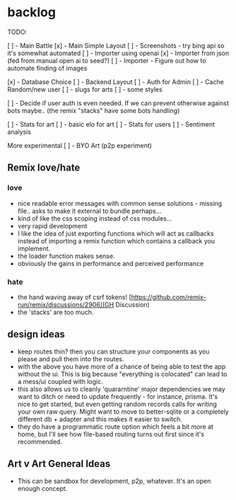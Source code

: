 # backlog

TODO:

[ ] - Main Battle
[x] - Main Simple Layout
[ ] - Screenshots - try bing api so it's somewhat automated
[ ] - Importer using openai
[x] - Importer from json (fed from manual open ai to seed?)
[ ] - Importer - Figure out how to automate finding of images

[x] - Database Choice
[ ] - Backend Layout
[ ] - Auth for Admin
[ ] - Cache Random/new user
[ ] - slugs for arts
[ ] - some styles

[ ] - Decide if user auth is even needed. If we can prevent otherwise against bots maybe.. (the remix "stacks" have some bots handling)

[ ] - Stats for art
[ ] - basic elo for art
[ ] - Stats for users
[ ] - Sentiment analysis

More experimental
[ ] - BYO Art (p2p experiment)

## Remix love/hate

### love

- nice readable error messages with common sense solutions - missing file.. asks to make it external to bundle perhaps...
- kind of like the css scoping instead of css modules...
- very rapid development
- I like the idea of just exporting functions which will act as callbacks instead of importing a remix function which contains a callback you implement.
- the loader function makes sense.
- obviously the gains in performance and perceived performance

### hate

- the hand waving away of csrf tokens!
[https://github.com/remix-run/remix/discussions/2906](GH Discussion)
- the 'stacks' are too much.

## design ideas

- keep routes thin? then you can structure your components as you please and pull them into the routes.
- with the above you have more of a chance of being able to test the app without the ui. This is big because "everything is colocated" can lead to a mess/ui coupled with logic.
- this also allows us to cleanly 'quararntine' major dependencies we may want to ditch or need to update frequently - for instance, prisma. It's nice to get started, but even getting random records calls for writing your own raw query. Might want to move to better-sqlite or a completely different db + adapter and this makes it easier to switch.
- they do have a programmatic route option which feels a bit more at home, but I'll see how file-based routing turns out first since it's recommended.

## Art v Art General Ideas

- This can be sandbox for development, p2p, whatever. It's an open enough concept.
